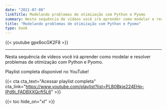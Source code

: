 ```yaml
---
date: "2021-07-08"
linkTitle: Modelando problemas de otimização com Python e Pyomo
summary: Nesta sequência de vídeos você irá aprender como modelar e resolver problemas de otimização com Python e Pyomo.
title: "Modelando problemas de otimização com Python e Pyomo"
type: book
---
```


{{< youtube gpx6ocGK2F8 >}}

<hr>

Nesta sequência de vídeos você irá aprender como modelar e resolver problemas de otimização com Python e Pyomo.

Playlist completa disponível no YouTube!

{{< cta cta_text="Acessar playlist completa" cta_link="https://www.youtube.com/playlist?list=PLB0Bkje224EHp-IPd9i_FADBXXQcft5L6" >}}

{{< toc hide_on="xl" >}}

